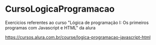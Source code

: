 # CursoLogicaProgramacao
Exercicios referentes ao curso "Lógica de programação I: Os primeiros programas com Javascript e HTML" da alura

https://cursos.alura.com.br/course/logica-programacao-javascript-html
